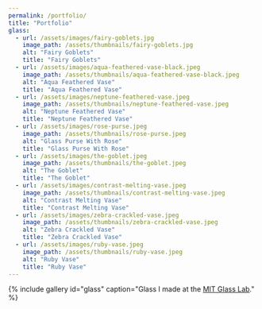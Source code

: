 ```yaml
---
permalink: /portfolio/
title: "Portfolio"
glass:
  - url: /assets/images/fairy-goblets.jpg
    image_path: /assets/thumbnails/fairy-goblets.jpg
    alt: "Fairy Goblets"
    title: "Fairy Goblets"
  - url: /assets/images/aqua-feathered-vase-black.jpeg
    image_path: /assets/thumbnails/aqua-feathered-vase-black.jpeg
    alt: "Aqua Feathered Vase"
    title: "Aqua Feathered Vase"
  - url: /assets/images/neptune-feathered-vase.jpeg
    image_path: /assets/thumbnails/neptune-feathered-vase.jpeg
    alt: "Neptune Feathered Vase"
    title: "Neptune Feathered Vase"
  - url: /assets/images/rose-purse.jpeg
    image_path: /assets/thumbnails/rose-purse.jpeg
    alt: "Glass Purse With Rose"
    title: "Glass Purse With Rose"
  - url: /assets/images/the-goblet.jpeg
    image_path: /assets/thumbnails/the-goblet.jpeg
    alt: "The Goblet"
    title: "The Goblet"
  - url: /assets/images/contrast-melting-vase.jpeg
    image_path: /assets/thumbnails/contrast-melting-vase.jpeg
    alt: "Contrast Melting Vase"
    title: "Contrast Melting Vase"
  - url: /assets/images/zebra-crackled-vase.jpeg
    image_path: /assets/thumbnails/zebra-crackled-vase.jpeg
    alt: "Zebra Crackled Vase"
    title: "Zebra Crackled Vase"
  - url: /assets/images/ruby-vase.jpeg
    image_path: /assets/thumbnails/ruby-vase.jpeg
    alt: "Ruby Vase"
    title: "Ruby Vase"
---
```


{% include gallery id="glass" caption="Glass I made at the [MIT Glass Lab](https://glasslab.scripts.mit.edu/)." %}
